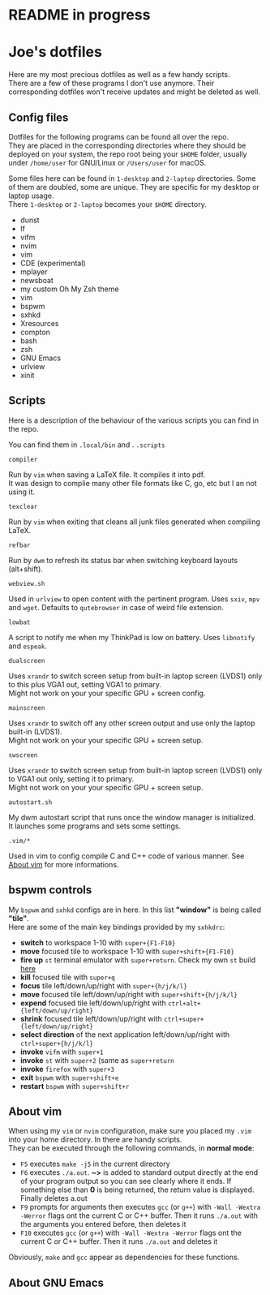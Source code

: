 # README in progress
#  Joe's dotfiles
Here are my most precious dotfiles as well as a few handy scripts.  
There are a few of these programs I don't use anymore. Their corresponding dotfiles won't receive updates and might be deleted as well.

## Config files

Dotfiles for the following programs can be found all over the repo.  
They are placed in the corresponding directories where they should be deployed on your system, the repo root being your `$HOME` folder, usually under `/home/user` for GNU/Linux or `/Users/user` for macOS.

Some files here can be found in `1-desktop` and `2-laptop` directories. Some of them are doubled, some are unique. They are specific for my desktop or laptop usage.  
There `1-desktop` or `2-laptop` becomes your `$HOME` directory.

+ dunst  
+ lf
+ vifm
+ nvim
+ vim
+ CDE (experimental)
+ mplayer
+ newsboat
+ my custom Oh My Zsh theme
+ vim
+ bspwm
+ sxhkd
+ Xresources
+ compton
+ bash
+ zsh
+ GNU Emacs
+ urlview
+ xinit

## Scripts

Here is a description of the behaviour of the various scripts you can find in the repo.

You can find them in `.local/bin` and .
`.scripts`

`compiler`

Run by `vim` when saving a LaTeX file. It compiles it into pdf.  
It was design to complie many other file formats like C, go, etc but I an not using it.

`texclear`

Run by `vim` when exiting that cleans all junk files generated when compiling LaTeX.

`refbar`

Run by `dwm` to refresh its status bar when switching keyboard layouts (alt+shift).

`webview.sh`

Used in `urlview` to open content with the pertinent program. Uses `sxiv`, `mpv` and `wget`. Defaults to `qutebrowser` in case of weird file extension.

`lowbat`

A script to notify me when my ThinkPad is low on battery. Uses `libnotify` and `espeak`.

`dualscreen`

Uses `xrandr` to switch screen setup from built-in laptop screen (LVDS1) only to this plus VGA1 out, setting VGA1 to primary.  
Might not work on your your specific GPU + screen config.

`mainscreen`

Uses `xrandr` to switch off any other screen output and use only the laptop built-in (LVDS1).  
Might not work on your your specific GPU + screen setup.

`swscreen`

Uses `xrandr` to switch screen setup from built-in laptop screen (LVDS1) only to VGA1 out only, setting it to primary.  
Might not work on your your specific GPU + screen setup.

`autostart.sh`

My dwm autostart script that runs once the window manager is initialized.  
It launches some programs and sets some settings.

`.vim/*`

Used in vim to config compile C and C++ code of various manner. See [About vim](https://github.com/JozanLeClerc/dotfiles#about-vim) for more informations.

## bspwm controls

My `bspwm` and `sxhkd` configs are in here. In this list **"window"** is being called **"tile"**.  
Here are some of the main key bindings provided by my `sxhkdrc`:
+ **switch** to workspace 1-10 with `super+{F1-F10}`
+ **move** focused tile to workspace 1-10 with `super+shift+{F1-F10}`
+ **fire up** `st` terminal emulator with `super+return`. Check my own `st` build [here](https://github.com/JozanLeClerc/st-laptop)
+ **kill** focused tile with `super+q`
+ **focus** tile left/down/up/right with `super+{h/j/k/l}`
+ **move** focused tile left/down/up/right with `super+shift+{h/j/k/l}`
+ **expend** focused tile left/down/up/right with `ctrl+alt+{left/down/up/right}`
+ **shrink** focused tile left/down/up/right with `ctrl+super+{left/down/up/right}`
+ **select direction** of the next application left/down/up/right with `ctrl+super+{h/j/k/l}`
+ **invoke** `vifm` with `super+1`
+ **invoke** `st` with `super+2` (same as `super+return`
+ **invoke** `firefox` with `super+3`
+ **exit** `bspwm` with `super+shift+e`
+ **restart** `bspwm` with `super+shift+r`

## About vim

When using my `vim` or `nvim` configuration, make sure you placed my `.vim` into your home directory. In there are handy scripts.  
They can be executed through the following commands, in **normal mode**:


+ `F5` executes `make -j5` in the current directory
+ `F6` executes `./a.out`. **~>** is added to standard output directly at the end of your program output so you can see clearly where it ends. If something else than **0** is being returned, the return value is displayed. Finally deletes a.out
+ `F9` prompts for arguments then executes `gcc` (or `g++`) with `-Wall -Wextra -Werror` flags ont the current C or C++ buffer. Then it runs `./a.out` with the arguments you entered before, then deletes it
+ `F10` executes `gcc` (or `g++`) with `-Wall -Wextra -Werror` flags ont the current C or C++ buffer. Then it runs `./a.out` and deletes it

Obviously, `make` and `gcc` appear as dependencies for these functions.

## About GNU Emacs